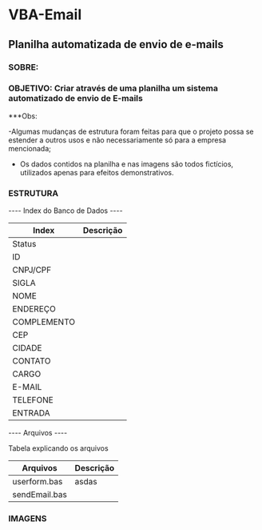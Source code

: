 # VBA-Email
## Planilha automatizada de envio de e-mails

### SOBRE:


 

### OBJETIVO: Criar através de uma planilha um sistema automatizado de envio de E-mails

***Obs: 

-Algumas mudanças de estrutura foram feitas para que o projeto possa se estender a outros usos e não necessariamente só para a empresa mencionada;

- Os dados contidos na planilha e nas imagens são todos fictícios, utilizados apenas para efeitos demonstrativos.

### ESTRUTURA


---- Index do Banco de Dados ----


| Index       | Descrição |
|-------------|-----------|
| Status      |           | 
| ID          |           | 
| CNPJ/CPF    |           | 
| SIGLA       |           | 
| NOME        |           | 
| ENDEREÇO    |           | 
| COMPLEMENTO |           | 
| CEP         |           | 
| CIDADE      |           | 
| CONTATO     |           | 
| CARGO       |           | 
| E-MAIL      |           | 
| TELEFONE    |           | 
| ENTRADA     |           | 

---- Arquivos ----

Tabela explicando os arquivos

| Arquivos    | Descrição |
|---------------|-----------|
| userform.bas  | asdas     |   
| sendEmail.bas |           | 


### IMAGENS 
